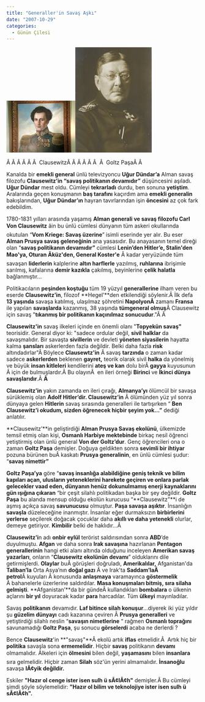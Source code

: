 ```yaml
---
title: "Generaller'in Savaş Aşkı"
date: "2007-10-29"
categories: 
  - Günün Çilesi
---
```


[![5fcbfab80e.jpg](../uploads/2007/11/5fcbfab80e.jpg)](../uploads/2007/11/5fcbfab80e.jpg "5fcbfab80e.jpg")[![200px-goltz-portrait.jpg](../uploads/2007/10/200px-goltz-portrait.jpg)](../uploads/2007/10/200px-goltz-portrait.jpg "200px-goltz-portrait.jpg")[](../uploads/2007/10/hooker1.jpg "hooker1.jpg")

Â Â Â Â Â Â  ClausewitzÂ Â Â Â Â Â  Â  Goltz PaşaÂ Â 

Kanalda bir **emekli general** ünlü televizyoncu **Uğur Dündar’a** Alman savaş filozofu **Clausewitz’in “savaş politikanın devamıdır”** düşüncesini aşıladı. **Uğur Dündar** mest oldu. Cümleyi **tekrarladı** durdu, ben sonuna **yetiştim**. Aralarında geçen konuşmanın **baş tarafını** kaçırdım ama **emekli generalin** bakışl[](../uploads/2007/10/200px-goltz-portrait.jpg "200px-goltz-portrait.jpg")arından, **Uğur Dündar’ın** hayran tavırlarından işin **öncesini** az çok fark edebildim.

1780-1831 yılları arasında yaşamış **Alman generali ve savaş filozofu Carl Von Clausewitz** âin bu ünlü cümlesi dünyanın tüm askeri okullarında okutulan “**Vom Kriege: Savaş üzerine**” isimli eserinde yer alır. Bu eser **Alman Prusya savaş geleneğinin** ana yasasıdır. Bu anayasanın temel direği olan [](../uploads/2007/10/200px-goltz-portrait.jpg "200px-goltz-portrait.jpg")“**savaş politikanın devamıdır”** cümlesi **Lenin’den Hitler’e, Stalin'den Mao'ya, Oturan Ãküz'den, General Koster'e** Â kadar yeryüzünde tüm savaşan **liderlerin** kalplerine **altın [](../uploads/2007/10/200px-goltz-portrait.jpg "200px-goltz-portrait.jpg")harflerle** yazılmış, **ruhlarına** ibrişimle sarılmış, kafalarına **demir kazıkla** çakılmış, beyinlerine **çelik halatla** bağlanmıştır...

Politikacıların **peşinden koştuğu** tüm 19 yüzyıl **generallerine** ilham veren bu eserde **Clausewitz’in**, filozof **Hegel’**den etkilendiği söylenir.Â İlk defa **13 yaşında** savaşa katılmış, ulaşılmaz şöhretini **NapolyonÂ** zamanı **Fransa** ile yapılan **savaşlarda** kazanmış, 38 yaşında **tümgeneral olmuş**Â Clausewitz için savaş "**tıkanmış bir politikanın kaçınılmaz sonucudur**."Â Â 

**Clausewitz'in** savaş ilkeleri içinde en önemli olanı "**Topyekün savaş"** teorisidir. General diyor ki: "sadece ordular değil, **sivil halklar** da savaşmalıdır. Bir savaşta **sivillerin** ve devleti **yöneten siyasilerin** hayatta kalma **şansları** askerlerden fazla değildir. Belki daha fazla **risk** altındadırlar"Â Böylece **Clausewtz'in** Â savaş **tarzında** o zaman kadar sadece **askerlerden** beklenen **gayret,** teorik olarak sivil **halka** da yönelmiş ve büyük **insan kitleleri** kendilerini **ateş ve kan** dolu birÂ **gayya** kuyusunun Â için de bulmuşlardır.Â Bu olayınÂ  en ileri örneği **Birinci** ve **İkinci dünya savaşlarıdır**.Â **Â** 

**Clausewitz’in** yakın zamanda en ileri çırağı, **Almanya’yı** ölümcül bir savaşa sürüklemiş olan **Adolf Hitler’dir. Clausewitz’in** Â ölümünden yüz yıl sonra dünyaya gelen **Hitlerin** savaş sırasında generalleri ile tartışırken “ **Ben Clausewitz’i okudum, sizden öğrenecek hiçbir şeyim yok…”** dediği anlatılır.

**Clausewitz’**in geliştirdiği **Alman Prusya Savaş ekolünü**, ülkemizde temsil etmiş olan kişi, **Osmanlı Harbiye mektebinde** birkaç nesil öğrenci yetiştirmiş olan ünlü general **Von der Goltz’dur**. Genç öğrencileri ona o zaman **Goltz Paşa** demişler. Doğuya geldikten sonra **sevimli bir ihtiyar** pozuna bürünen buÂ kaskatı **Prusya generalinin**, en ünlü cümlesi şudur: “**savaş nimettir”**

**Goltz Paşa’ya** göre “**savaş insanlığa alabildiğine geniş teknik ve bilim kapıları açan, ulusların yeteneklerini harekete geçiren ve onlara parlak gelecekler vaad eden, dünyanın henüz dokunulmamış enerji kaynaklarını gün ışığına çıkaran** “bir çeşit silahlı politikadan başka bir şey değildir. **Goltz Paşa** bu alanda mensup olduğu ekolün kurucusu “**Clausewitz"**i de aşmış açıkça savaş **savunucusu** olmuştur. **Paşa savaşa aşıktır**. İnsanlığın **savaşla** düzeleceğine inanmıştır. İnsanlar eğer durmaksızın **birbirlerini yerlerse** seçilerek doğacak çocuklar daha **akıllı ve daha yetenekli** olurlar, demeye getiriyor. **Kimbilir** belki de haklıdır…Â 

**Clausewitz’i**n adı **onbir eylül** terörist saldırısından sonra **ABD**’de duyulmuştu. **Afgan** ve daha sonra **Irak savaşına** hazırlanan **Pentagon generallerinin** hangi etki alanı altında olduğunu inceleyen **Amerikan savaş yazarları**, onların “**Clausewitz ekolünün devamı**” olduklarını dile getirmişlerdi. **Olaylar** buÂ görüşleri doğruladı, **Amerikalılar,** Afganistan'da **Taliban’la** Orta Asya’nın **doğal gazı** Â ve Irak'ta **Saddam’laÂ  petrol**Â kuyuları Â konusunda **anlaşmaya** varamayınca **göstermelik** Â bahanelerle üzerlerine saldırdılar. **Masa konuşmaları bitmiş, sıra silaha gelmişti**. **Afganistan’**da bir gündeÂ kullandıkları **bombalara** o ülkenin açlarını **bir yıl** doyuracak kadar **para** harcadılar. Tüm **ülkeyi** mayınladılar.

Savaş **politikanın** devamıdır. **Laf bitince silah konuşur**…diyerek iki yüz yıldır şu **güzelim dünyayı** cadı kazanına çeviren Â **Prusya generalleri** ve yetiştirdiği silahlı neslin “**savaşın nimetlerine** “ rağmen **Osmanlı toprağını** savunamadığı **Goltz Paşa**, şu sonucu **görselerdi** acaba ne derlerdi ?

Bence **Clausewitz**'in **"savaş"**Â ekolü artık **iflas** etmelidir.Â  Artık hiç bir **politika** savaşla sona **ermemelidir**. Hiçbir **savaş** politikanın **devamı** olmamalıdır. Ãlkeleri için **ölmesini** bilen değil, **yaşamasını** bilen **insanlara** sıra gelmelidir. Hiçbir zaman **Silah** söz'ün yerini almamalıdır. **İnsanoğlu** savaşa **lÃ¢yik değildir.**

Eskiler **"Hazır ol cenge ister isen sulh ü sÃ¢lÃ¢h"** demişler.Â Bu cümleyi şimdi şöyle söylemelidir: **"Hazır ol bilim ve teknolojiye ister isen sulh ü sÃ¢lÃ¢h".**
